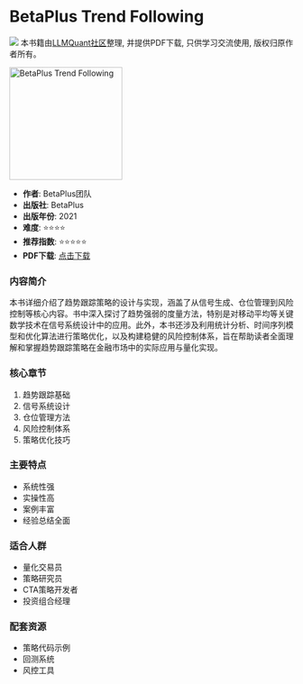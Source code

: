# BetaPlus Trend Following

![](https://fastly.jsdelivr.net/gh/bucketio/img3@main/2024/09/04/1725464231869-e0b2f727-2a0f-4270-bf6c-31ddc350426a.gif)
本书籍由[LLMQuant社区](https://llmquant.com/)整理, 并提供PDF下载, 只供学习交流使用, 版权归原作者所有。

<img src="cover.jpg" alt="BetaPlus Trend Following" width="200"/>

- **作者**: BetaPlus团队
- **出版社**: BetaPlus
- **出版年份**: 2021
- **难度**: ⭐⭐⭐⭐
- **推荐指数**: ⭐⭐⭐⭐⭐
- **PDF下载**: [点击下载](https://quant-wiki.com/pdf/BetaPlus_Trend_Following.pdf)

### 内容简介

本书详细介绍了趋势跟踪策略的设计与实现，涵盖了从信号生成、仓位管理到风险控制等核心内容。书中深入探讨了趋势强弱的度量方法，特别是对移动平均等关键数学技术在信号系统设计中的应用。此外，本书还涉及利用统计分析、时间序列模型和优化算法进行策略优化，以及构建稳健的风险控制体系，旨在帮助读者全面理解和掌握趋势跟踪策略在金融市场中的实际应用与量化实现。

### 核心章节

1. 趋势跟踪基础
2. 信号系统设计
3. 仓位管理方法
4. 风险控制体系
5. 策略优化技巧

### 主要特点

- 系统性强
- 实操性高
- 案例丰富
- 经验总结全面

### 适合人群

- 量化交易员
- 策略研究员
- CTA策略开发者
- 投资组合经理

### 配套资源

- 策略代码示例
- 回测系统
- 风控工具

